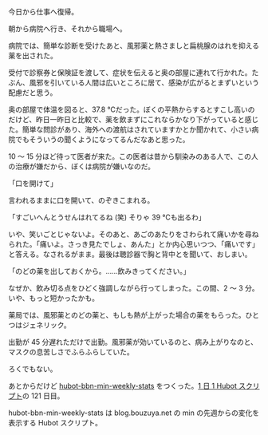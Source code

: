 今日から仕事へ復帰。

朝から病院へ行き、それから職場へ。

病院では、簡単な診断を受けたあと、風邪薬と熱さましと扁桃腺のはれを抑える薬を出された。

受付で診察券と保険証を渡して、症状を伝えると奥の部屋に連れて行かれた。たぶん、風邪を引いている人間は広いところに居て、感染が広がるとまずいという配慮だと思う。

奥の部屋で体温を図ると、37.8 ℃だった。ぼくの平熱からするとすこし高いのだけど、昨日一昨日と比較で、薬を飲まずにこれならかなり下がっていると感じた。簡単な問診があり、海外への渡航はされていますかとか聞かれて、小さい病院でもそういうの聞くようになってるんだなあと思った。

10 〜 15 分ほど待って医者が来た。この医者は昔から馴染みのある人で、この人の治療が嫌だから、ぼくは病院が嫌いなのだ。

「口を開けて」

言われるままに口を開いて、のぞきこまれる。

「すごいへんとうせんはれてるね (笑) そりゃ 39 ℃も出るわ」

いや、笑いごとじゃないよ。そのあと、あごのあたりをさわられて痛いかを尋ねられた。「痛いよ。さっき見たでしょ、あんた」とか内心思いつつ、「痛いです」と答える。なされるがまま。最後は聴診器で胸と背中とを聞いて、おしまい。

「のどの薬を出しておくから。……飲みきってください。」

なぜか、飲み切る点をひどく強調しながら行ってしまった。この間、2 〜 3 分。いや、もっと短かったかも。

薬局では、風邪薬とのどの薬と、もしも熱が上がった場合の薬をもらった。ひとつはジェネリック。

出勤が 45 分遅れただけで出勤。風邪薬が効いているのと、病み上がりなのと、マスクの息苦しさでふらふらしていた。

ろくでもない。

あとからだけど [hubot-bbn-min-weekly-stats][gh:bouzuya/hubot-bbn-min-weekly-stats] をつくった。[1 日 1 Hubot スクリプト][hubot-script-per-day]の 121 日目。

hubot-bbn-min-weekly-stats は blog.bouzuya.net の min の先週からの変化を表示する Hubot スクリプト。

[gh:bouzuya/hubot-bbn-min-weekly-stats]: https://github.com/bouzuya/hubot-bbn-min-weekly-stats
[hubot-script-per-day]: http://blog.bouzuya.net/posts?tags=hubot-script-per-day
